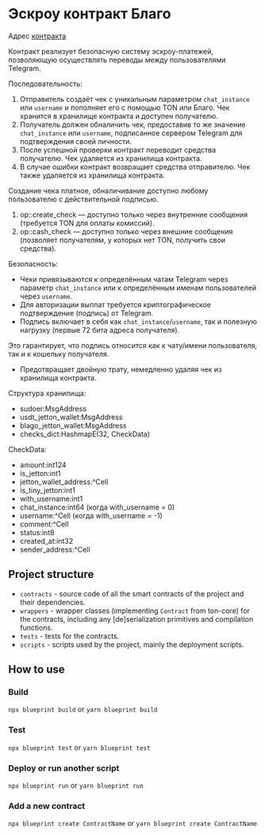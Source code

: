 # Эскроу контракт Благо

Адрес [контракта](https://tonviewer.com/EQChQhurvpWiOeoX2YQOIyNQdqvBgalSQR6z9zD8sgRXr03b?section=code)

Контракт реализует безопасную систему эскроу-платежей, позволяющую осуществлять переводы между пользователями Telegram.

Последовательность:

1. Отправитель создаёт чек с уникальным параметром `chat_instance` или `username` и пополняет его с помощью TON или Благо. Чек хранится в хранилище контракта и доступен получателю.
2. Получатель должен обналичить чек, предоставив то же значение `chat_instance` или `username`, подписанное сервером Telegram для подтверждения своей личности.
3. После успешной проверки контракт переводит средства получателю. Чек удаляется из хранилища контракта.
4. В случае ошибки контракт возвращает средства отправителю. Чек также удаляется из хранилища контракта.

Создание чека платное, обналичивание доступно любому пользователю с действительной подписью.

1. op::create_check — доступно только через внутренние сообщения (требуется TON для оплаты комиссий).
2. op::cash_check — доступно только через внешние сообщения (позволяет получателям, у которых нет TON, получить свои средства).

Безопасность:

- Чеки привязываются к определённым чатам Telegram через параметр `chat_instance` или к определённым именам пользователей через `username`.
- Для авторизации выплат требуется криптографическое подтверждение (подпись) от Telegram.
- Подпись включает в себя как `chat_instance`/`username`, так и полезную нагрузку (первые 72 бита адреса получателя).

Это гарантирует, что подпись относится как к чату/имени пользователя, так и к кошельку получателя.

- Предотвращает двойную трату, немедленно удаляя чек из хранилища контракта.

Структура хранилища:

- sudoer:MsgAddress
- usdt_jetton_wallet:MsgAddress
- blago_jetton_wallet:MsgAddress
- checks_dict:HashmapE(32, CheckData)

CheckData:

- amount:int124
- is_jetton:int1
- jetton_wallet_address:^Cell
- is_tiny_jetton:int1
- with_username:int1
- chat_instance:int64 (когда with_username = 0)
- username:^Cell (когда with_username = -1)
- comment:^Cell
- status:int8
- created_at:int32
- sender_address:^Cell

## Project structure

- `contracts` - source code of all the smart contracts of the project and their dependencies.
- `wrappers` - wrapper classes (implementing `Contract` from ton-core) for the contracts, including any [de]serialization primitives and compilation functions.
- `tests` - tests for the contracts.
- `scripts` - scripts used by the project, mainly the deployment scripts.

## How to use

### Build

`npx blueprint build` or `yarn blueprint build`

### Test

`npx blueprint test` or `yarn blueprint test`

### Deploy or run another script

`npx blueprint run` or `yarn blueprint run`

### Add a new contract

`npx blueprint create ContractName` or `yarn blueprint create ContractName`
